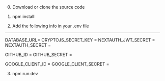 0. Download or clone the source code

1. npm install

2. Add the following info in your .env file
-----------------------------
DATABASE_URL=
CRYPTOJS_SECRET_KEY = 
NEXTAUTH_JWT_SECRET = 
NEXTAUTH_SECRET = 

GITHUB_ID = 
GITHUB_SECRET = 

GOOGLE_CLIENT_ID = 
GOOGLE_CLIENT_SECRET = 

3. npm run dev
